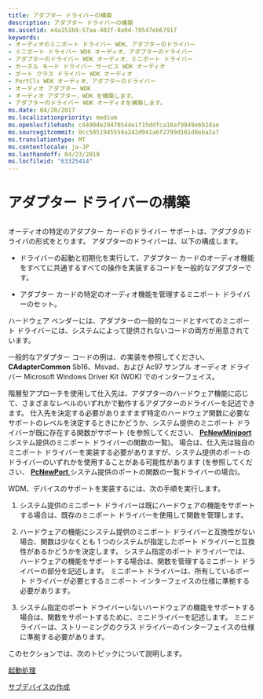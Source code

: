 ```yaml
---
title: アダプター ドライバーの構築
description: アダプター ドライバーの構築
ms.assetid: e4a151b9-57aa-402f-8a0d-70547eb67917
keywords:
- オーディオのミニポート ドライバー WDK、アダプターのドライバー
- ミニポート ドライバー WDK オーディオ、アダプターのドライバー
- アダプターのドライバー WDK オーディオ、ミニポート ドライバー
- カーネル モード ドライバー サービス WDK オーディオ
- ポート クラス ドライバー WDK オーディオ
- PortCls WDK オーディオ、アダプターのドライバー
- オーディオ アダプター WDK
- オーディオ アダプター、WDK を構築します。
- アダプターのドライバー WDK オーディオを構築します。
ms.date: 04/20/2017
ms.localizationpriority: medium
ms.openlocfilehash: c4490de29470544e1f15ddfca16af9849e6b2dae
ms.sourcegitcommit: 0cc5051945559a242d941a6f2799d161d8eba2a7
ms.translationtype: MT
ms.contentlocale: ja-JP
ms.lasthandoff: 04/23/2019
ms.locfileid: "63325414"
---
```

# <a name="adapter-driver-construction"></a>アダプター ドライバーの構築


## <span id="adapter_driver_construction"></span><span id="ADAPTER_DRIVER_CONSTRUCTION"></span>


オーディオの特定のアダプター カードのドライバー サポートは、アダプタのドライバの形式をとります。 アダプターのドライバーは、以下の構成します。

-   ドライバーの起動と初期化を実行して、アダプター カードのオーディオ機能をすべてに共通するすべての操作を実装するコードを一般的なアダプターです。

-   アダプター カードの特定のオーディオ機能を管理するミニポート ドライバーのセット。

ハードウェア ベンダーには、アダプターの一般的なコードとすべてのミニポート ドライバーには、システムによって提供されないコードの両方が用意されています。

一般的なアダプター コードの例は、の実装を参照してください、 **CAdapterCommon** Sb16、Msvad、および Ac97 サンプル オーディオ ドライバー Microsoft Windows Driver Kit (WDK) でのインターフェイス。

階層型アプローチを使用して仕入先は、アダプターのハードウェア機能に応じて、さまざまなレベルのいずれかで動作するアダプターのドライバーを記述できます。 仕入先を決定する必要がありますまず特定のハードウェア関数に必要なサポートのレベルを決定するときにかどうか、システム提供のミニポート ドライバーが既に存在する関数がサポート (を参照してください、 [ **PcNewMiniport**](https://msdn.microsoft.com/library/windows/hardware/ff537714)システム提供のミニポート ドライバーの関数の一覧)。 場合は、仕入先は独自のミニポート ドライバーを実装する必要がありますが、システム提供のポートのドライバーのいずれかを使用することがある可能性があります (を参照してください、 [ **PcNewPort** ](https://msdn.microsoft.com/library/windows/hardware/ff537715)システム提供のポートの関数の一覧ドライバーの場合)。

WDM、デバイスのサポートを実装するには、次の手順を実行します。

1.  システム提供のミニポート ドライバーは既にハードウェアの機能をサポートする場合は、既存のミニポート ドライバーを使用して関数を管理します。

2.  ハードウェアの機能にシステム提供のミニポート ドライバーと互換性がない場合、関数は少なくとも 1 つのシステムが指定したポート ドライバーと互換性があるかどうかを決定します。 システム指定のポート ドライバーでは、ハードウェアの機能をサポートする場合は、関数を管理するミニポート ドライバーの部分を記述します。 ミニポート ドライバーは、所有しているポート ドライバーが必要とするミニポート インターフェイスの仕様に準拠する必要があります。

3.  システム指定のポート ドライバーいないハードウェアの機能をサポートする場合は、関数をサポートするために、ミニドライバーを記述します。 ミニドライバーは、ストリーミングのクラス ドライバーのインターフェイスの仕様に準拠する必要があります。

このセクションでは、次のトピックについて説明します。

[起動処理](startup-sequence.md)

[サブデバイスの作成](subdevice-creation.md)

 

 




